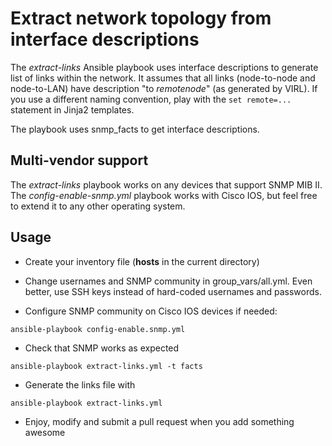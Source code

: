 # Extract network topology from interface descriptions

The *extract-links* Ansible playbook uses interface descriptions to generate list of links within the network. It assumes that all links (node-to-node and node-to-LAN) have description "to *remotenode*" (as generated by VIRL). If you use a different naming convention, play with the `set remote=...` statement in Jinja2 templates.

The playbook uses snmp_facts to get interface descriptions.

## Multi-vendor support

The *extract-links* playbook works on any devices that support SNMP MIB II. The *config-enable-snmp.yml* playbook works with Cisco IOS, but feel free to extend it to any other operating system.

## Usage

* Create your inventory file (**hosts** in the current directory)
* Change usernames and SNMP community in group_vars/all.yml. Even better, use SSH keys instead of hard-coded usernames and passwords.

* Configure SNMP community on Cisco IOS devices if needed:
```
ansible-playbook config-enable.snmp.yml
```
* Check that SNMP works as expected
```
ansible-playbook extract-links.yml -t facts
```
* Generate the links file with
```
ansible-playbook extract-links.yml
```
* Enjoy, modify and submit a pull request when you add something awesome